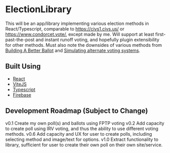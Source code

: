 # ElectionLibrary

This will be an app/library implementing various election methods in React/Typescript, comparable to <https://civs1.civs.us/> or <https://www.condorcet.vote/>, except made by me. Will support at least first-past-the-post and instant runoff voting, and hopefully plugin extensibility for other methods. Must also note the downsides of various methods from [Building A Better Ballot](https://ncase.me/ballot/) and  [Simulating alternate voting systems](https://www.youtube.com/watch?v=yhO6jfHPFQU).

## Built Using

* [React](https://reactjs.org/)
* [ViteJS](https://vitejs.dev/)
* [Typescript](https://www.typescriptlang.org/)
* [Firebase](https://firebase.google.com/)
  
## Development Roadmap (Subject to Change)

v0.1 Create my own poll(s) and ballots using FPTP voting
v0.2 Add capacity to create poll using IRV voting, and thus the ability to use different voting methods.
v0.6 Add capacity and UX for user to create polls, including selecting method and image/text for options.
v1.0 Extract functionality to library, sufficient for user to create their own poll on their own site/service.
